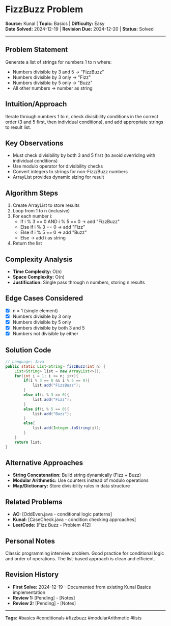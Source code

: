 # FizzBuzz Problem

**Source:** Kunal | **Topic:** Basics | **Difficulty:** Easy  
**Date Solved:** 2024-12-19 | **Revision Due:** 2024-12-20 | **Status:** Solved

---

## Problem Statement
Generate a list of strings for numbers 1 to n where:
- Numbers divisible by 3 and 5 → "FizzBuzz"
- Numbers divisible by 3 only → "Fizz"  
- Numbers divisible by 5 only → "Buzz"
- All other numbers → number as string

## Intuition/Approach
Iterate through numbers 1 to n, check divisibility conditions in the correct order (3 and 5 first, then individual conditions), and add appropriate strings to result list.

## Key Observations
- Must check divisibility by both 3 and 5 first (to avoid overriding with individual conditions)
- Use modulo operator for divisibility checks
- Convert integers to strings for non-Fizz/Buzz numbers
- ArrayList provides dynamic sizing for result

## Algorithm Steps
1. Create ArrayList to store results
2. Loop from 1 to n (inclusive)
3. For each number i:
   - If i % 3 == 0 AND i % 5 == 0 → add "FizzBuzz"
   - Else if i % 3 == 0 → add "Fizz"
   - Else if i % 5 == 0 → add "Buzz"
   - Else → add i as string
4. Return the list

## Complexity Analysis
- **Time Complexity:** O(n)
- **Space Complexity:** O(n)
- **Justification:** Single pass through n numbers, storing n results

## Edge Cases Considered
- [x] n = 1 (single element)
- [x] Numbers divisible by 3 only
- [x] Numbers divisible by 5 only  
- [x] Numbers divisible by both 3 and 5
- [x] Numbers not divisible by either

## Solution Code

```java
// Language: Java
public static List<String> fizzBuzz(int n) {
    List<String> list = new ArrayList<>();
    for(int i = 1; i <= n; i++){
        if(i % 3 == 0 && i % 5 == 0){
            list.add("FizzBuzz");
        }
        else if(i % 3 == 0){
            list.add("Fizz");
        }
        else if(i % 5 == 0){
            list.add("Buzz");
        }
        else{
            list.add(Integer.toString(i));
        }
    }
    return list;
}
```

## Alternative Approaches
- **String Concatenation:** Build string dynamically (Fizz + Buzz)
- **Modular Arithmetic:** Use counters instead of modulo operations
- **Map/Dictionary:** Store divisibility rules in data structure

## Related Problems
- **AC:** [OddEven.java - conditional logic patterns]
- **Kunal:** [CaseCheck.java - condition checking approaches]
- **LeetCode:** [Fizz Buzz - Problem 412]

## Personal Notes
Classic programming interview problem. Good practice for conditional logic and order of operations. The list-based approach is clean and efficient.

## Revision History
- **First Solve:** 2024-12-19 - Documented from existing Kunal Basics implementation
- **Review 1:** [Pending] - [Notes]
- **Review 2:** [Pending] - [Notes]

---
**Tags:** #basics #conditionals #fizzbuzz #modularArithmetic #lists 